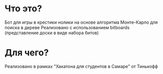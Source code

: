 # Что это?
Бот для игры в крестики нолики на основе алгоритма Монте-Карло для поиска в дереве 
Реализовано с использованием bitboards (представление доски в виде набора битов)

# Для чего?
Реализовано в рамках "Хакатона для студентов в Самаре" от Тинькофф

